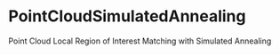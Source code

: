 # PointCloudSimulatedAnnealing
Point Cloud Local Region of Interest Matching with Simulated Annealing

